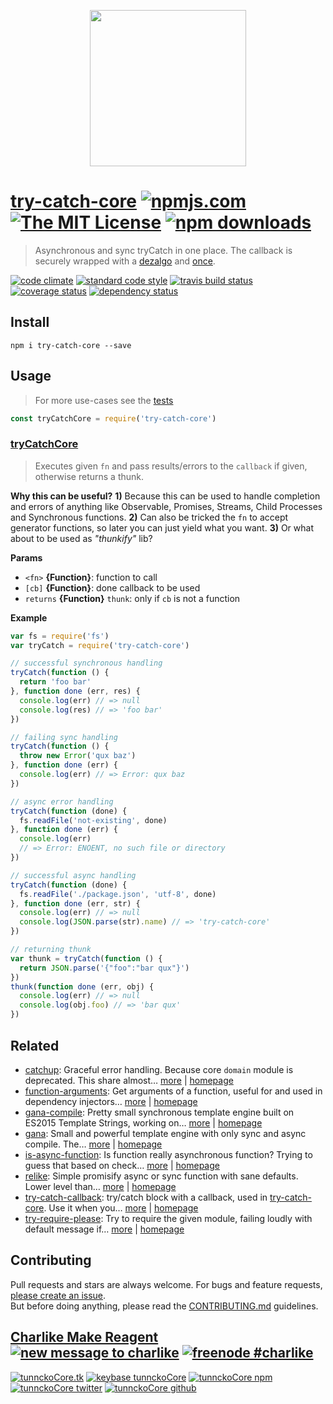 <p align="center">
  <a href="https://github.com/hybridables">
    <img height="250" width="250" src="https://avatars1.githubusercontent.com/u/10666022?v=3&s=250">
  </a>
</p>

# [try-catch-core][author-www-url] [![npmjs.com][npmjs-img]][npmjs-url] [![The MIT License][license-img]][license-url] [![npm downloads][downloads-img]][downloads-url] 

> Asynchronous and sync tryCatch in one place. The callback is securely wrapped with a [dezalgo][] and [once][].

[![code climate][codeclimate-img]][codeclimate-url] [![standard code style][standard-img]][standard-url] [![travis build status][travis-img]][travis-url] [![coverage status][coveralls-img]][coveralls-url] [![dependency status][david-img]][david-url]

## Install
```
npm i try-catch-core --save
```

## Usage
> For more use-cases see the [tests](./test.js)

```js
const tryCatchCore = require('try-catch-core')
```

### [tryCatchCore](index.js#L79)
> Executes given `fn` and pass results/errors to the `callback` if given, otherwise returns a thunk.

**Why this can be useful?**
 __1)__ Because this can be used to handle completion
and errors of anything like Observable, Promises,
Streams, Child Processes and Synchronous functions.
__2)__ Can also be tricked the `fn` to accept generator
functions, so later you can just yield what you want.
__3)__ Or what about to be used as _"thunkify"_ lib?

**Params**

* `<fn>` **{Function}**: function to call    
* `[cb]` **{Function}**: done callback to be used    
* `returns` **{Function}** `thunk`: only if `cb` is not a function  

**Example**

```js
var fs = require('fs')
var tryCatch = require('try-catch-core')

// successful synchronous handling
tryCatch(function () {
  return 'foo bar'
}, function done (err, res) {
  console.log(err) // => null
  console.log(res) // => 'foo bar'
})

// failing sync handling
tryCatch(function () {
  throw new Error('qux baz')
}, function done (err) {
  console.log(err) // => Error: qux baz
})

// async error handling
tryCatch(function (done) {
  fs.readFile('not-existing', done)
}, function done (err) {
  console.log(err)
  // => Error: ENOENT, no such file or directory
})

// successful async handling
tryCatch(function (done) {
  fs.readFile('./package.json', 'utf-8', done)
}, function done (err, str) {
  console.log(err) // => null
  console.log(JSON.parse(str).name) // => 'try-catch-core'
})

// returning thunk
var thunk = tryCatch(function () {
  return JSON.parse('{"foo":"bar qux"}')
})
thunk(function done (err, obj) {
  console.log(err) // => null
  console.log(obj.foo) // => 'bar qux'
})
```

## Related
- [catchup](https://www.npmjs.com/package/catchup): Graceful error handling. Because core `domain` module is deprecated. This share almost… [more](https://github.com/tunnckocore/catchup#readme) | [homepage](https://github.com/tunnckocore/catchup#readme "Graceful error handling. Because core `domain` module is deprecated. This share almost the same API.")
- [function-arguments](https://www.npmjs.com/package/function-arguments): Get arguments of a function, useful for and used in dependency injectors… [more](https://github.com/tunnckocore/function-arguments#readme) | [homepage](https://github.com/tunnckocore/function-arguments#readme "Get arguments of a function, useful for and used in dependency injectors. Works for regular functions, generator functions and arrow functions.")
- [gana-compile](https://www.npmjs.com/package/gana-compile): Pretty small synchronous template engine built on ES2015 Template Strings, working on… [more](https://github.com/tunnckocore/gana-compile#readme) | [homepage](https://github.com/tunnckocore/gana-compile#readme "Pretty small synchronous template engine built on ES2015 Template Strings, working on `node@0.10` too. No RegExps, support for helpers and what you want. Use [gana][] if you wanna both async and sync support.")
- [gana](https://www.npmjs.com/package/gana): Small and powerful template engine with only sync and async compile. The… [more](https://github.com/tunnckocore/gana#readme) | [homepage](https://github.com/tunnckocore/gana#readme "Small and powerful template engine with only sync and async compile. The mid-level between [es6-template][] and [gana-compile][].")
- [is-async-function](https://www.npmjs.com/package/is-async-function): Is function really asynchronous function? Trying to guess that based on check… [more](https://github.com/tunnckocore/is-async-function#readme) | [homepage](https://github.com/tunnckocore/is-async-function#readme "Is function really asynchronous function? Trying to guess that based on check if [common-callback-names][] exists as function arguments names or you can pass your custom.")
- [relike](https://www.npmjs.com/package/relike): Simple promisify async or sync function with sane defaults. Lower level than… [more](https://github.com/hybridables/relike#readme) | [homepage](https://github.com/hybridables/relike#readme "Simple promisify async or sync function with sane defaults. Lower level than `promisify` thing. Can be used to create `promisify` method.")
- [try-catch-callback](https://www.npmjs.com/package/try-catch-callback): try/catch block with a callback, used in [try-catch-core][]. Use it when you… [more](https://github.com/tunnckocore/try-catch-callback#readme) | [homepage](https://github.com/tunnckocore/try-catch-callback#readme "try/catch block with a callback, used in [try-catch-core][]. Use it when you don't care about asyncness so much and don't want guarantees. If you care use [try-catch-core][].")
- [try-require-please](https://www.npmjs.com/package/try-require-please): Try to require the given module, failing loudly with default message if… [more](https://github.com/tunnckocore/try-require-please#readme) | [homepage](https://github.com/tunnckocore/try-require-please#readme "Try to require the given module, failing loudly with default message if module does not exists.")

## Contributing
Pull requests and stars are always welcome. For bugs and feature requests, [please create an issue](https://github.com/hybridables/try-catch-core/issues/new).  
But before doing anything, please read the [CONTRIBUTING.md](./CONTRIBUTING.md) guidelines.

## [Charlike Make Reagent](http://j.mp/1stW47C) [![new message to charlike][new-message-img]][new-message-url] [![freenode #charlike][freenode-img]][freenode-url]

[![tunnckoCore.tk][author-www-img]][author-www-url] [![keybase tunnckoCore][keybase-img]][keybase-url] [![tunnckoCore npm][author-npm-img]][author-npm-url] [![tunnckoCore twitter][author-twitter-img]][author-twitter-url] [![tunnckoCore github][author-github-img]][author-github-url]

[common-callback-names]: https://github.com/tunnckocore/common-callback-names
[dezalgo]: https://github.com/npm/dezalgo
[gana]: https://github.com/tunnckocore/gana
[once]: https://github.com/isaacs/once

[npmjs-url]: https://www.npmjs.com/package/try-catch-core
[npmjs-img]: https://img.shields.io/npm/v/try-catch-core.svg?label=try-catch-core

[license-url]: https://github.com/hybridables/try-catch-core/blob/master/LICENSE
[license-img]: https://img.shields.io/npm/l/try-catch-core.svg

[downloads-url]: https://www.npmjs.com/package/try-catch-core
[downloads-img]: https://img.shields.io/npm/dm/try-catch-core.svg

[codeclimate-url]: https://codeclimate.com/github/hybridables/try-catch-core
[codeclimate-img]: https://img.shields.io/codeclimate/github/hybridables/try-catch-core.svg

[travis-url]: https://travis-ci.org/hybridables/try-catch-core
[travis-img]: https://img.shields.io/travis/hybridables/try-catch-core/master.svg

[coveralls-url]: https://coveralls.io/r/hybridables/try-catch-core
[coveralls-img]: https://img.shields.io/coveralls/hybridables/try-catch-core.svg

[david-url]: https://david-dm.org/hybridables/try-catch-core
[david-img]: https://img.shields.io/david/hybridables/try-catch-core.svg

[standard-url]: https://github.com/feross/standard
[standard-img]: https://img.shields.io/badge/code%20style-standard-brightgreen.svg

[author-www-url]: http://www.tunnckocore.tk
[author-www-img]: https://img.shields.io/badge/www-tunnckocore.tk-fe7d37.svg

[keybase-url]: https://keybase.io/tunnckocore
[keybase-img]: https://img.shields.io/badge/keybase-tunnckocore-8a7967.svg

[author-npm-url]: https://www.npmjs.com/~tunnckocore
[author-npm-img]: https://img.shields.io/badge/npm-~tunnckocore-cb3837.svg

[author-twitter-url]: https://twitter.com/tunnckoCore
[author-twitter-img]: https://img.shields.io/badge/twitter-@tunnckoCore-55acee.svg

[author-github-url]: https://github.com/tunnckoCore
[author-github-img]: https://img.shields.io/badge/github-@tunnckoCore-4183c4.svg

[freenode-url]: http://webchat.freenode.net/?channels=charlike
[freenode-img]: https://img.shields.io/badge/freenode-%23charlike-5654a4.svg

[new-message-url]: https://github.com/tunnckoCore/ama
[new-message-img]: https://img.shields.io/badge/ask%20me-anything-green.svg

[es6-template]: https://github.com/tunnckocore/es6-template
[gana-compile]: https://github.com/tunnckocore/gana-compile
[try-catch-core]: https://github.com/tunnckocore/try-catch-core